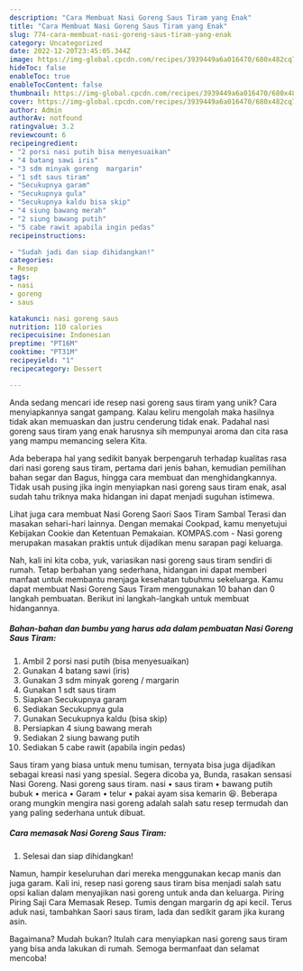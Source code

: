 ```yaml
---
description: "Cara Membuat Nasi Goreng Saus Tiram yang Enak"
title: "Cara Membuat Nasi Goreng Saus Tiram yang Enak"
slug: 774-cara-membuat-nasi-goreng-saus-tiram-yang-enak
category: Uncategorized
date: 2022-12-20T23:45:05.344Z
image: https://img-global.cpcdn.com/recipes/3939449a6a016470/680x482cq70/nasi-goreng-saus-tiram-foto-resep-utama.jpg
hideToc: false
enableToc: true
enableTocContent: false
thumbnail: https://img-global.cpcdn.com/recipes/3939449a6a016470/680x482cq70/nasi-goreng-saus-tiram-foto-resep-utama.jpg
cover: https://img-global.cpcdn.com/recipes/3939449a6a016470/680x482cq70/nasi-goreng-saus-tiram-foto-resep-utama.jpg
author: Admin
authorAv: notfound
ratingvalue: 3.2
reviewcount: 6
recipeingredient:
- "2 porsi nasi putih bisa menyesuaikan"
- "4 batang sawi iris"
- "3 sdm minyak goreng  margarin"
- "1 sdt saus tiram"
- "Secukupnya garam"
- "Secukupnya gula"
- "Secukupnya kaldu bisa skip"
- "4 siung bawang merah"
- "2 siung bawang putih"
- "5 cabe rawit apabila ingin pedas"
recipeinstructions:

- "Sudah jadi dan siap dihidangkan!"
categories:
- Resep
tags:
- nasi
- goreng
- saus

katakunci: nasi goreng saus 
nutrition: 110 calories
recipecuisine: Indonesian
preptime: "PT16M"
cooktime: "PT31M"
recipeyield: "1"
recipecategory: Dessert

---
```





Anda sedang mencari ide resep nasi goreng saus tiram yang unik? Cara menyiapkannya sangat gampang. Kalau keliru mengolah maka hasilnya tidak akan memuaskan dan justru cenderung tidak enak. Padahal nasi goreng saus tiram yang enak harusnya sih mempunyai aroma dan cita rasa yang mampu memancing selera Kita.





Ada beberapa hal yang sedikit banyak berpengaruh terhadap kualitas rasa dari nasi goreng saus tiram, pertama dari jenis bahan, kemudian pemilihan bahan segar dan Bagus, hingga cara membuat dan menghidangkannya. Tidak usah pusing jika ingin menyiapkan nasi goreng saus tiram enak,      asal sudah tahu triknya maka hidangan ini dapat menjadi suguhan istimewa.














Lihat juga cara membuat Nasi Goreng Saori Saos Tiram Sambal Terasi dan masakan sehari-hari lainnya. Dengan memakai Cookpad, kamu menyetujui Kebijakan Cookie dan Ketentuan Pemakaian. KOMPAS.com - Nasi goreng merupakan masakan praktis untuk dijadikan menu sarapan pagi keluarga.






Nah, kali ini kita coba, yuk, variasikan nasi goreng saus tiram sendiri di rumah. Tetap berbahan yang sederhana, hidangan ini dapat memberi manfaat untuk membantu menjaga kesehatan tubuhmu sekeluarga. Kamu dapat membuat Nasi Goreng Saus Tiram menggunakan 10 bahan dan 0 langkah pembuatan. Berikut ini langkah-langkah untuk membuat hidangannya.

<!--inarticleads1-->

##### Bahan-bahan dan bumbu yang harus ada dalam pembuatan Nasi Goreng Saus Tiram:

1. Ambil 2 porsi nasi putih (bisa menyesuaikan)
1. Gunakan 4 batang sawi (iris)
1. Gunakan 3 sdm minyak goreng / margarin
1. Gunakan 1 sdt saus tiram
1. Siapkan Secukupnya garam
1. Sediakan Secukupnya gula
1. Gunakan Secukupnya kaldu (bisa skip)
1. Persiapkan 4 siung bawang merah
1. Sediakan 2 siung bawang putih
1. Sediakan 5 cabe rawit (apabila ingin pedas)


Saus tiram yang biasa untuk menu tumisan, ternyata bisa juga dijadikan sebagai kreasi nasi yang spesial. Segera dicoba ya, Bunda, rasakan sensasi Nasi Goreng. Nasi goreng saus tiram. nasi • saus tiram • bawang putih bubuk • merica • Garam • telur • pakai ayam sisa kemarin 😆. Beberapa orang mungkin mengira nasi goreng adalah salah satu resep termudah dan yang paling sederhana untuk dibuat. 

<!--inarticleads2-->

##### Cara memasak Nasi Goreng Saus Tiram:


1. Selesai dan siap dihidangkan!

Namun, hampir keseluruhan dari mereka menggunakan kecap manis dan juga garam. Kali ini, resep nasi goreng saus tiram bisa menjadi salah satu opsi kalian dalam menyajikan nasi goreng untuk anda dan keluarga. Piring Piring Saji Cara Memasak Resep. Tumis dengan margarin dg api kecil. Terus aduk nasi, tambahkan Saori saus tiram, lada dan sedikit garam jika kurang asin. 

Bagaimana? Mudah bukan? Itulah cara menyiapkan nasi goreng saus tiram yang bisa anda lakukan di rumah. Semoga bermanfaat dan selamat mencoba!
